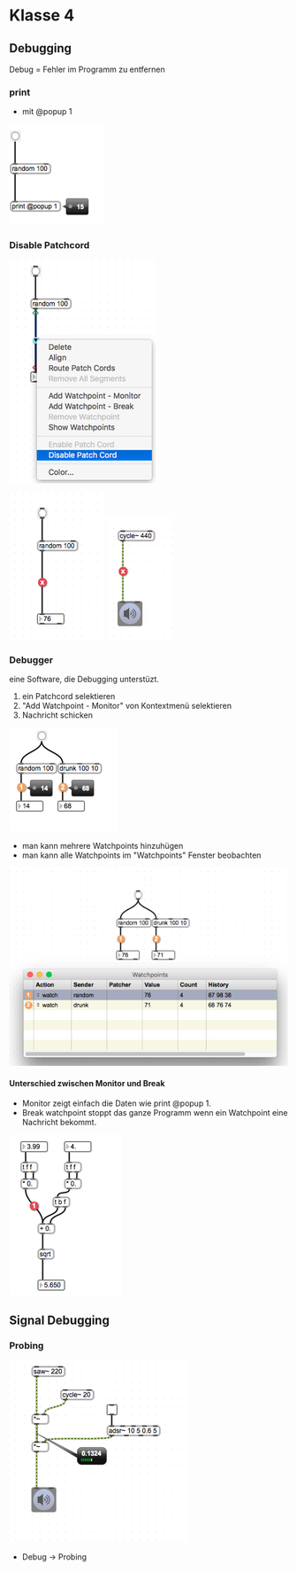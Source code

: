 # Klasse 4

## Debugging
Debug = Fehler im Programm zu entfernen

### print

- mit @popup 1 

![](K4/print.png)


### Disable Patchcord
![](K4/disable.png)

![](K4/disabled.png)
![](K4/disabled_audio.png)


### Debugger

eine Software, die Debugging unterstüzt.


1. ein Patchcord selektieren
2. "Add Watchpoint - Monitor" von Kontextmenü selektieren
3. Nachricht schicken

![](K4/monitor.png)

- man kann mehrere Watchpoints hinzuhügen
- man kann alle Watchpoints im "Watchpoints" Fenster beobachten

![](K4/watchpoints.png)

#### Unterschied zwischen Monitor und Break

- Monitor zeigt einfach die Daten wie print @popup 1.
- Break watchpoint stoppt das ganze Programm wenn ein Watchpoint eine Nachricht bekommt. 

![](K4/break.png)


## Signal Debugging

### Probing
![](K4/probing.png)

- Debug -> Probing


